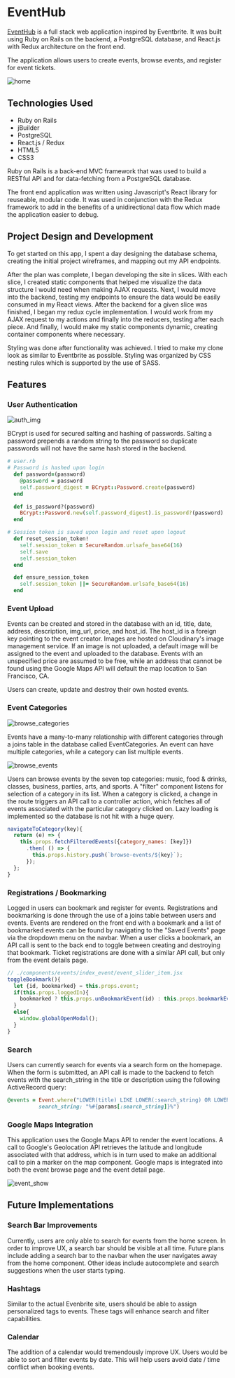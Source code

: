 # EventHub

[EventHub](http://eventhub-app.herokuapp.com/) is a full stack web application inspired by Eventbrite. It was built using Ruby on Rails on the backend, a PostgreSQL database, and React.js with Redux architecture on the front end.

The application allows users to create events, browse events, and register for event tickets.

![home](./docs/screenshots/home_img.png)

## Technologies Used

* Ruby on Rails
* jBuilder
* PostgreSQL
* React.js / Redux
* HTML5
* CSS3

Ruby on Rails is a back-end MVC framework that was used to build a RESTful API and for data-fetching from a PostgreSQL database.

The front end application was written using Javascript's React library for reuseable, modular code. It was used in conjunction with the Redux framework to add in the benefits of a unidirectional data flow which made the application easier to debug.

## Project Design and Development

To get started on this app, I spent a day designing the database schema, creating the initial project wireframes, and mapping out my API endpoints.

After the plan was complete, I began developing the site in slices. With each slice, I created static components that helped me visualize the data structure I would need when making AJAX requests. Next, I would move into the backend, testing my endpoints to ensure the data would be easily consumed in my React views. After the backend for a given slice was finished, I began my redux cycle implementation. I would work from my AJAX request to my actions and finally into the reducers, testing after each piece. And finally, I would make my static components dynamic, creating container components where necessary.

Styling was done after functionality was achieved. I tried to make my clone look as similar to Eventbrite as possible. Styling was organized by CSS nesting rules which is supported by the use of SASS.

## Features

### User Authentication

![auth_img](./docs/screenshots/auth_img.png)

BCrypt is used for secured salting and hashing of passwords. Salting a password prepends a random string to the password so duplicate passwords will not have the same hash stored in the backend.

```ruby
# user.rb
# Password is hashed upon login
  def password=(password)
    @password = password
    self.password_digest = BCrypt::Password.create(password)
  end

  def is_password?(password)
    BCrypt::Password.new(self.password_digest).is_password?(password)
  end

# Session token is saved upon login and reset upon logout
  def reset_session_token!
    self.session_token = SecureRandom.urlsafe_base64(16)
    self.save
    self.session_token
  end

  def ensure_session_token
    self.session_token ||= SecureRandom.urlsafe_base64(16)
  end
```


### Event Upload

Events can be created and stored in the database with an id, title, date, address, description, img_url, price, and host_id.  The host_id is a foreign key pointing to the event creator. Images are hosted on Cloudinary's image management service. If an image is not uploaded, a default image will be assigned to the event and uploaded to the database. Events with an unspecified price are assumed to be free, while an address that cannot be found using the Google Maps API will default the map location to San Francisco, CA.

Users can create, update and destroy their own hosted events.

### Event Categories

![browse_categories](./docs/screenshots/browse_categories.gif)

Events have a many-to-many relationship with different categories through a joins table in the database called EventCategories. An event can have multiple categories, while a category can list multiple events.

![browse_events](./docs/screenshots/browse_events.gif)

Users can browse events by the seven top categories:  music, food & drinks, classes, business, parties, arts, and sports.  A "filter" component listens for selection of a category in its list. When a category is clicked, a change in the route triggers an API call to a controller action, which fetches all of events associated with the particular category clicked on. Lazy loading is implemented so the database is not hit with a huge query.

```javascript
navigateToCategory(key){
  return (e) => {
    this.props.fetchFilteredEvents({category_names: [key]})
      .then( () => {
        this.props.history.push(`browse-events/${key}`);
      });
  };
}
```

### Registrations / Bookmarking

Logged in users can bookmark and register for events.  Registrations and bookmarking is done through the use of a joins table between users and events. Events are rendered on the front end with a bookmark and a list of bookmarked events can be found by navigating to the "Saved Events" page via the dropdown menu on the navbar. When a user clicks a bookmark, an API call is sent to the back end to toggle between creating and destroying that bookmark. Ticket registrations are done with a similar API call, but only from the event details page.

```javascript
// ./components/events/index_event/event_slider_item.jsx
toggleBookmark(){
  let {id, bookmarked} = this.props.event;
  if(this.props.loggedIn){
    bookmarked ? this.props.unBookmarkEvent(id) : this.props.bookmarkEvent(id);
  }
  else{
    window.globalOpenModal();
  }
}
```

### Search

Users can currently search for events via a search form on the homepage. When the form is submitted, an API call is made to the backend to fetch events with the search_string in the title or description using the following ActiveRecord query:

```ruby
@events = Event.where("LOWER(title) LIKE LOWER(:search_string) OR LOWER(full_description) LIKE LOWER(:search_string)",
          search_string: "%#{params[:search_string]}%")
```

### Google Maps Integration

This application uses the Google Maps API to render the event locations. A call to Google's Geolocation API retrieves the latitude and longitude associated with that address, which is in turn used to make an additional call to pin a marker on the map component. Google maps is integrated into both the event browse page and the event detail page.

![event_show](./docs/screenshots/event_show.png)

## Future Implementations

### Search Bar Improvements

Currently, users are only able to search for events from the home screen. In order to improve UX, a search bar should be visible at all time. Future plans include adding a search bar to the navbar when the user navigates away from the home component. Other ideas include autocomplete and search suggestions when the user starts typing.

### Hashtags

Similar to the actual Evenbrite site, users should be able to assign personalized tags to events. These tags will enhance search and filter capabilities.

### Calendar

The addition of a calendar would tremendously improve UX. Users would be able to sort and filter events by date. This will help users avoid date / time conflict when booking events.
